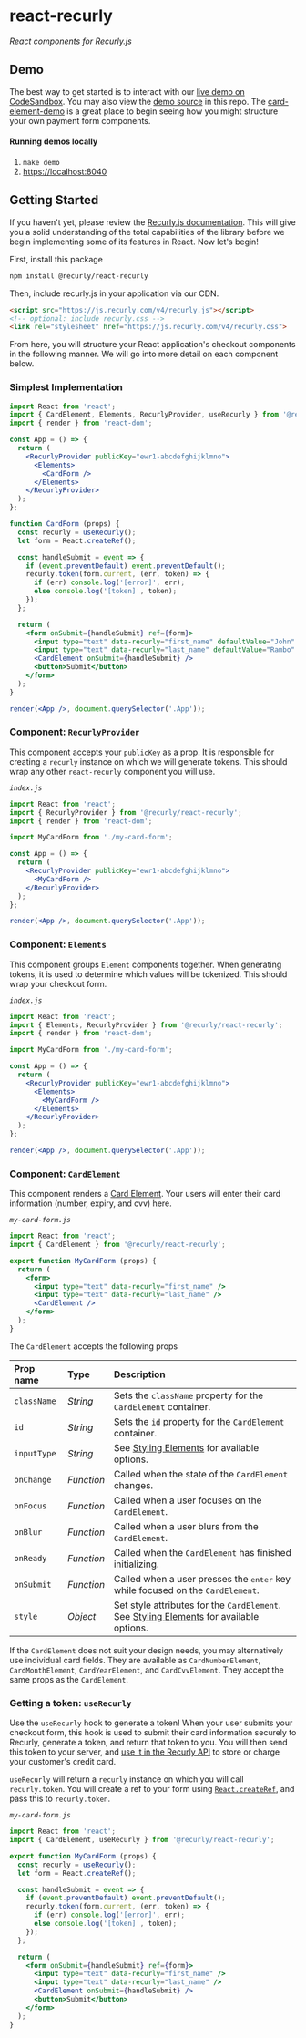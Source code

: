 # react-recurly

*React components for Recurly.js*

## Demo

The best way to get started is to interact with our [live demo on CodeSandbox][codesandbox]. You may also view the [demo source](demo) in this repo. The [card-element-demo](demo/demos/card-element-demo.js) is a great place to begin seeing how you might structure your own payment form components.

#### Running demos locally

1. `make demo`
2. [https://localhost:8040](https://localhost:8040)

## Getting Started

If you haven't yet, please review the [Recurly.js documentation][recurly-js-docs]. This will give you a solid understanding of the total capabilities of the library before we begin implementing some of its features in React. Now let's begin!

First, install this package

```bash
npm install @recurly/react-recurly
```

Then, include recurly.js in your application via our CDN.

```html
<script src="https://js.recurly.com/v4/recurly.js"></script>
<!-- optional: include recurly.css -->
<link rel="stylesheet" href="https://js.recurly.com/v4/recurly.css">
```

From here, you will structure your React application's checkout components in the following manner. We will go into more detail on each component below.

### Simplest Implementation

```jsx
import React from 'react';
import { CardElement, Elements, RecurlyProvider, useRecurly } from '@recurly/react-recurly';
import { render } from 'react-dom';

const App = () => {
  return (
    <RecurlyProvider publicKey="ewr1-abcdefghijklmno">
      <Elements>
        <CardForm />
      </Elements>
    </RecurlyProvider>
  );
};

function CardForm (props) {
  const recurly = useRecurly();
  let form = React.createRef();

  const handleSubmit = event => {
    if (event.preventDefault) event.preventDefault();
    recurly.token(form.current, (err, token) => {
      if (err) console.log('[error]', err);
      else console.log('[token]', token);
    });
  };

  return (
    <form onSubmit={handleSubmit} ref={form}>
      <input type="text" data-recurly="first_name" defaultValue="John" />
      <input type="text" data-recurly="last_name" defaultValue="Rambo" />
      <CardElement onSubmit={handleSubmit} />
      <button>Submit</button>
    </form>
  );
}

render(<App />, document.querySelector('.App'));
```

### Component: `RecurlyProvider`

This component accepts your `publicKey` as a prop. It is responsible for creating a `recurly` instance on which we will generate tokens. This should wrap any other `react-recurly` component you will use.

*`index.js`*
```jsx
import React from 'react';
import { RecurlyProvider } from '@recurly/react-recurly';
import { render } from 'react-dom';

import MyCardForm from './my-card-form';

const App = () => {
  return (
    <RecurlyProvider publicKey="ewr1-abcdefghijklmno">
      <MyCardForm />
    </RecurlyProvider>
  );
};

render(<App />, document.querySelector('.App'));
```

### Component: `Elements`

This component groups `Element` components together. When generating tokens, it is used to determine which values will be tokenized. This should wrap your checkout form.

*`index.js`*
```jsx
import React from 'react';
import { Elements, RecurlyProvider } from '@recurly/react-recurly';
import { render } from 'react-dom';

import MyCardForm from './my-card-form';

const App = () => {
  return (
    <RecurlyProvider publicKey="ewr1-abcdefghijklmno">
      <Elements>
        <MyCardForm />
      </Elements>
    </RecurlyProvider>
  );
};

render(<App />, document.querySelector('.App'));
```

### Component: `CardElement`

This component renders a [Card Element](https://developers.recurly.com/reference/recurly-js/#the-card-element). Your users will enter their card information (number, expiry, and cvv) here.

*`my-card-form.js`*
```jsx
import React from 'react';
import { CardElement } from '@recurly/react-recurly';

export function MyCardForm (props) {
  return (
    <form>
      <input type="text" data-recurly="first_name" />
      <input type="text" data-recurly="last_name" />
      <CardElement />
    </form>
  );
}
```

The `CardElement` accepts the following props

| Prop name   | Type       | Description                                                                                                 |
| :---------- | :--------- | :---------------------------------------------------------------------------------------------------------- |
| `className` | _String_   | Sets the `className` property for the `CardElement` container.                                              |
| `id`        | _String_   | Sets the `id` property for the `CardElement` container.                                                     |
| `inputType` | _String_   | See [Styling Elements][styling-elements] for available options.                                             |
| `onChange`  | _Function_ | Called when the state of the `CardElement` changes.                                                         |
| `onFocus`   | _Function_ | Called when a user focuses on the `CardElement`.                                                            |
| `onBlur`    | _Function_ | Called when a user blurs from the `CardElement`.                                                            |
| `onReady`   | _Function_ | Called when the `CardElement` has finished initializing.                                                    |
| `onSubmit`  | _Function_ | Called when a user presses the <kbd>enter</kbd> key while focused on the `CardElement`.                     |
| `style`     | _Object_   | Set style attributes for the `CardElement`. See [Styling Elements][styling-elements] for available options. |

If the `CardElement` does not suit your design needs, you may alternatively use individual card fields. They are available as `CardNumberElement`, `CardMonthElement`, `CardYearElement`, and `CardCvvElement`. They accept the same props as the `CardElement`.

### Getting a token: `useRecurly`

Use the `useRecurly` hook to generate a token! When your user submits your checkout form, this hook is used to submit their card information securely to Recurly, generate a token, and return that token to you. You will then send this token to your server, and [use it in the Recurly API][using-a-token] to store or charge your customer's credit card.

`useRecurly` will return a `recurly` instance on which you will call `recurly.token`. You will create a ref to your form using [`React.createRef`][react-refs], and pass this to `recurly.token`.

*`my-card-form.js`*
```jsx
import React from 'react';
import { CardElement, useRecurly } from '@recurly/react-recurly';

export function MyCardForm (props) {
  const recurly = useRecurly();
  let form = React.createRef();

  const handleSubmit = event => {
    if (event.preventDefault) event.preventDefault();
    recurly.token(form.current, (err, token) => {
      if (err) console.log('[error]', err);
      else console.log('[token]', token);
    });
  };

  return (
    <form onSubmit={handleSubmit} ref={form}>
      <input type="text" data-recurly="first_name" />
      <input type="text" data-recurly="last_name" />
      <CardElement onSubmit={handleSubmit} />
      <button>Submit</button>
    </form>
  );
}
```

[codesandbox]: https://codesandbox.io/s/react-recurly-demo-eo2wh
[recurly-js-docs]: https://developers.recurly.com/reference/recurly-js/
[styling-elements]: https://developers.recurly.com/reference/recurly-js/#styling-elements
[using-a-token]: https://developers.recurly.com/reference/recurly-js/#using-a-token
[react-refs]: https://reactjs.org/docs/refs-and-the-dom.html
